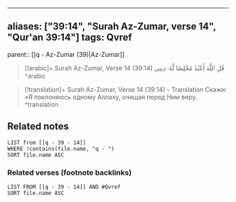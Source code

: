 
---
aliases: ["39:14", "Surah Az-Zumar, verse 14", "Qur'an 39:14"]
tags: Qvref
---

parent:: [[q - Az-Zumar (39)|Az-Zumar]]

> [!arabic]+ Surah Az-Zumar, Verse 14 (39:14)
> <span class="quran-arabic">قُلِ ٱللَّهَ أَعْبُدُ مُخْلِصًا لَّهُۥ دِينِى</span>
^arabic

> [!translation]+ Surah Az-Zumar, Verse 14 (39:14) - Translation
> Скажи: «Я поклоняюсь одному Аллаху, очищая перед Ним веру.
^translation



## Related notes
```dataview
LIST from [[q - 39 - 14]]
WHERE !contains(file.name, "q - ")
SORT file.name ASC
```

### Related verses (footnote backlinks)
```dataview
LIST FROM [[q - 39 - 14]] AND #Qvref
SORT file.name ASC
```


